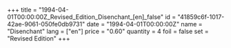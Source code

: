 +++
title = "1994-04-01T00:00:00Z_Revised_Edition_Disenchant_[en]_false"
id = "41859c6f-1017-42ae-9061-050fe0db9731"
date = "1994-04-01T00:00:00Z"
name = "Disenchant"
lang = ["en"]
price = "0.60"
quantity = 4
foil = false
set = "Revised Edition"
+++
